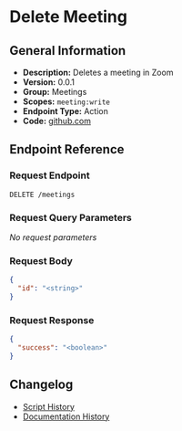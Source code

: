 <!-- BEGIN GENERATED CONTENT -->
# Delete Meeting

## General Information

- **Description:** Deletes a meeting in Zoom
- **Version:** 0.0.1
- **Group:** Meetings
- **Scopes:** `meeting:write`
- **Endpoint Type:** Action
- **Code:** [github.com](https://github.com/NangoHQ/integration-templates/tree/main/integrations/zoom/actions/delete-meeting.ts)


## Endpoint Reference

### Request Endpoint

`DELETE /meetings`

### Request Query Parameters

_No request parameters_

### Request Body

```json
{
  "id": "<string>"
}
```

### Request Response

```json
{
  "success": "<boolean>"
}
```

## Changelog

- [Script History](https://github.com/NangoHQ/integration-templates/commits/main/integrations/zoom/actions/delete-meeting.ts)
- [Documentation History](https://github.com/NangoHQ/integration-templates/commits/main/integrations/zoom/actions/delete-meeting.md)

<!-- END  GENERATED CONTENT -->

